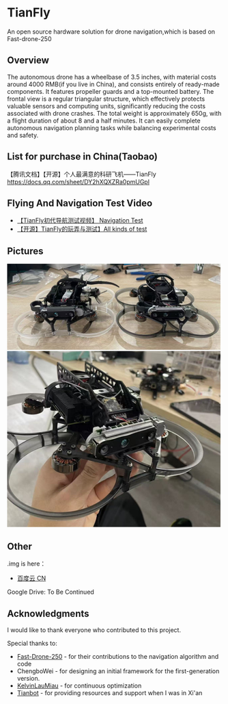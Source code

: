 # TianFly
An open source hardware solution for drone navigation,which is based on Fast-drone-250

## Overview
The autonomous drone has a wheelbase of 3.5 inches, with material costs around 4000 RMB(if you live in China), and consists entirely of ready-made components. It features propeller guards and a top-mounted battery. The frontal view is a regular triangular structure, which effectively protects valuable sensors and computing units, significantly reducing the costs associated with drone crashes. The total weight is approximately 650g, with a flight duration of about 8 and a half minutes. It can easily complete autonomous navigation planning tasks while balancing experimental costs and safety.

## List for purchase in China(Taobao)
【腾讯文档】【开源】个人最满意的科研飞机——TianFly
https://docs.qq.com/sheet/DY2hXQXZRa0pmUGpl

## Flying And Navigation Test Video 
- <a href="https://www.bilibili.com/video/BV1SM411Z76H/?share_source=copy_web&vd_source=7b01d34d2559e7724da23dc510cf1bf2">【TianFly初代导航测试视频】  Navigation Test </a>
- <a href="https://www.bilibili.com/video/BV1VK4y1B7Rb/?share_source=copy_web&vd_source=7b01d34d2559e7724da23dc510cf1bf2">【开源】TianFly的玩弄与测试】All kinds of test </a>

## Pictures
<img src="2.jpg" alt="Alt Text" width="500"/>

<img src="1.jpg" alt="Alt Text" width="500"/>

## Other
.img is here：
- <a href="https://pan.baidu.com/s/12DPTXrnVhUrsOjCbikLacw?pwd=TUAV">百度云 CN</a>

Google Drive: To Be Continued


## Acknowledgments

I would like to thank everyone who contributed to this project.

Special thanks to:

- [Fast-Drone-250](https://github.com/ZJU-FAST-Lab/Fast-Drone-250) - for their contributions to the navigation algorithm and code
- ChengboWei - for designing an initial framework for the first-generation version.
- [KelvinLauMiau](https://github.com/KelvinLauMiau) - for continuous optimization
- [Tianbot](https://github.com/tianbot) - for providing resources and support when I was in Xi'an
